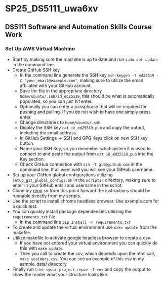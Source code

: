 # SP25_DS5111_uwa6xv
## DS5111 Software and Automation Skills Course Work
### Set Up AWS Virtual Machine
* Start by making sure the machine is up to date and run `sudo apt update` in the command line.
* Create GitHub SSH key 
	* In the command line generate the SSH key  `ssh-keygen -t ed25519 -C "your_email@example.com"`, making sure to utilize the email affiliated with your GitHub account.
	* Save the file in the appropriate directory `home/ubuntu/.ssh/id_ed25519`, this should be what is automatically populated, so you can just hit enter.
	* Optionally you can enter a passphrase that will be required for pushing and pulling. If you do not wish to have one simply press enter.
	* Change directories to `home/ubuntu/.ssh`.
	* Display the SSH key `cat id_ed25519.pub` and copy the output, including the email address. 
	* In GitHub Settings -> SSH and GPG Keys click on new SSH key button.
	* Name your SSH Key, so you remember what system it is used to connect to and paste the output from `cat id_ed25519.pub` into the Key section. 
	* Check GitHub connection with `ssh -T git@github.com` in the command line. If all went well you will see your GitHub username.     
* Set up your GitHub global configurations utilizing `setup_git_global_configs.sh` in the `scripts/` directory, making sure to enter in your GitHub email and username in the script. 
* Clone my [repo](https://github.com/AlannaHazlett/SP25_DS5111_uwa6xv) so from this point forward the instructions should be runnable directly from my scripts.
* Use the script to install chrome headless browser.  Use example.com for a quick test.
* You can quickly install package dependencies utilizing the  `requirements.txt` file.  
	* In the command line `pip install -r requirements.txt` 
* To create and update the virtual environment use `make update` from the makefile. 
* Utilize makefile to activate google headless browser to create a csv.
	* If you have not entered your virtual environment you can quickly do this with `make update`.
	* Then you call to create the csv, which depends upon the html call,  `make ygainers.csv`. You can see an example of this csv in my sample_data/ directory. 
* Finally run `tree <your project-repo> -I env` and copy the output to show the reader what your structure looks like.

